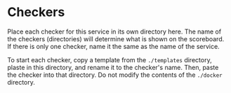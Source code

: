 # Checkers

Place each checker for this service in its own directory here.
The name of the checkers (directories) will determine what is shown on the scoreboard.
If there is only one checker, name it the same as the name of the service.

To start each checker, copy a template from the `./templates` directory, plaste in this directory, and rename it to the checker's name.
Then, paste the checker into that directory.  Do not modify the contents of the `./docker` directory.
